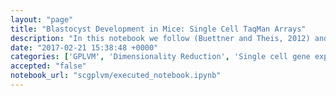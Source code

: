 ```yaml
---
layout: "page"
title: "Blastocyst Development in Mice: Single Cell TaqMan Arrays"
description: "In this notebook we follow (Buettner and Theis, 2012) and use the GP-LVM to analyze some single cell data from (Guo et al., 2010). They performed qPCR TaqMan array on single cells from the developing blastocyst in mouse. The data is taken from the early stages of development when the Blastocyst is forming. At the 32 cell stage the data is already separated into the trophectoderm (TE) which goes onto form the placenta and the inner cellular mass (ICM). The ICM further differentiates into the epiblast (EPI)---which gives rise to the endoderm, mesoderm and ectoderm---and the primitive endoderm (PE) which develops into the amniotic sack. Guo et al selected 48 genes for expression measurement. They labelled the resulting cells and their labels are included as an aide to visualization."
date: "2017-02-21 15:38:48 +0000"
categories: ['GPLVM', 'Dimensionality Reduction', 'Single cell gene expression']
accepted: "false"
notebook_url: "scgplvm/executed_notebook.ipynb"
---
```

